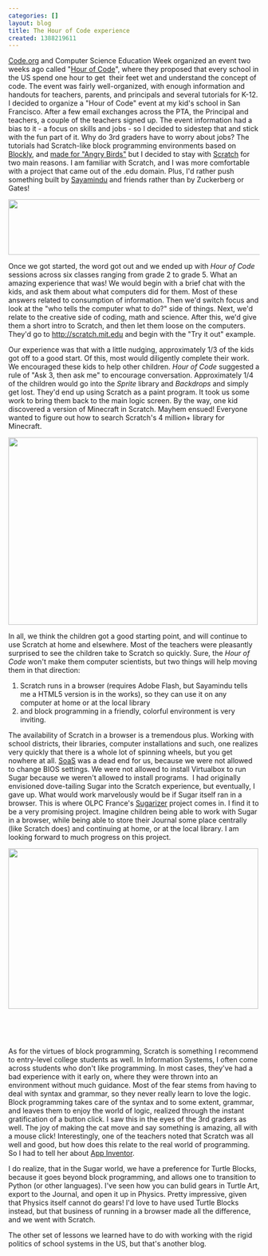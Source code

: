 ```yaml
---
categories: []
layout: blog
title: The Hour of Code experience
created: 1388219611
---
```

<p><a href="http://code.org" target="_blank">Code.org</a> and Computer Science Education Week organized an event two weeks ago called &quot;<a href="http://csedweek.org/" target="_blank">Hour of Code</a>&quot;, where they proposed that every school in the US spend one hour to get&nbsp; their feet wet and understand the concept of code. The event was fairly well-organized, with enough information and handouts for teachers, parents, and principals and several tutorials for K-12. I decided to organize a &quot;Hour of Code&quot; event at my kid&#39;s school in San Francisco. After a few email exchanges across the PTA, the Principal and teachers, a couple of the teachers signed up. The event information had a bias to it - a focus on skills and jobs - so I decided to sidestep that and stick with the fun part of it. Why do 3rd graders have to worry about jobs? The tutorials had Scratch-like block programming environments based on <a href="https://code.google.com/p/blockly/" target="_blank">Blockly</a>, and <a href="http://learn.code.org/hoc/1" target="_blank">made for &quot;Angry Birds&quot;</a> but I decided to stay with <a href="http://scratch.mit.edu" target="_blank">Scratch</a> for two main reasons. I am familiar with Scratch, and I was more comfortable with a project that came out of the .edu domain. Plus, I&#39;d rather push something built by <a href="http://www.mit.edu/~sdg1" target="_blank">Sayamindu</a> and friends rather than by Zuckerberg or Gates!</p>
<p><img alt="" src="{{ site.baseurl }}/sites/default/files/u8/Screenshot%20from%202013-12-27%2020%3A27%3A20.png" style="width: 539px; height: 111px;" /></p>
<p>Once we got started, the word got out and we ended up with <em>Hour of Code</em> sessions across six classes ranging from grade 2 to grade 5. What an amazing experience that was! We would begin with a brief chat with the kids, and ask them about what computers did for them. Most of these answers related to consumption of information. Then we&#39;d switch focus and look at the &quot;who tells the computer what to do?&quot; side of things. Next, we&#39;d relate to the creative side of coding, math and science. After this, we&#39;d give them a short intro to Scratch, and then let them loose on the computers. They&#39;d go to <a href="http://scratch.mit.edu" target="_blank">http://scratch.mit.edu</a> and begin with the &quot;Try it out&quot; example.</p>
<p>Our experience was that with a little nudging, approximately 1/3 of the kids got off to a good start. Of this, most would diligently complete their work. We encouraged these kids to help other children. <em>Hour of Code</em> suggested a rule of &quot;Ask 3, then ask me&quot; to encourage conversation. Approximately 1/4 of the children would go into the <em>Sprite</em> library and <em>Backdrops</em> and simply get lost. They&#39;d end up using Scratch as a paint program. It took us some work to bring them back to the main logic screen. By the way, one kid discovered a version of Minecraft in Scratch. Mayhem ensued! Everyone wanted to figure out how to search Scratch&#39;s 4 million+ library for Minecraft.</p>
<p><img alt="" src="{{ site.baseurl }}/sites/default/files/u8/20131216_112958.jpg" style="width: 500px; height: 375px;" /></p>
<p>In all, we think the children got a good starting point, and will continue to use Scratch at home and elsewhere. Most of the teachers were pleasantly surprised to see the children take to Scratch so quickly. Sure, the <em>Hour of Code</em> won&#39;t make them computer scientists, but two things will help moving them in that direction:</p>
<ol>
	<li>
		Scratch runs in a browser (requires Adobe Flash, but Sayamindu tells me a HTML5 version is in the works), so they can use it on any computer at home or at the local library</li>
	<li>
		and block programming in a friendly, colorful environment is very inviting.</li>
</ol>
<p>The availability of Scratch in a browser is a tremendous plus. Working with school districts, their libraries, computer installations and such, one realizes very quickly that there is a whole lot of spinning wheels, but you get nowhere at all. <a href="http://wiki.sugarlabs.org/go/Sugar_on_a_Stick" target="_blank">SoaS</a> was a dead end for us, because we were not allowed to change BIOS settings. We were not allowed to install Virtualbox to run Sugar because we weren&#39;t allowed to install programs.&nbsp; I had originally envisioned dove-tailing Sugar into the Scratch experience, but eventually, I gave up. What would work marvelously would be if Sugar itself ran in a browser. This is where OLPC France&#39;s <a href="http://sugarizer.org" target="_blank">Sugarizer</a> project comes in. I find it to be a very promising project. Imagine children being able to work with Sugar in a browser, while being able to store their Journal some place centrally (like Scratch does) and continuing at home, or at the local library. I am looking forward to much progress on this project.</p>
<p><a href="http://sugarizer.org" target="_blank"><img alt="" src="{{ site.baseurl }}/sites/default/files/u8/Screenshot%20from%202013-12-27%2020%3A25%3A33.png" style="width: 501px; height: 321px;" /></a></p>
<p>&nbsp;</p>
<p>&nbsp;</p>
<p>As for the virtues of block programming, Scratch is something I recommend to entry-level college students as well. In Information Systems, I often come across students who don&#39;t like programming. In most cases, they&#39;ve had a bad experience with it early on, where they were thrown into an environment without much guidance. Most of the fear stems from having to deal with syntax and grammar, so they never really learn to love the logic. Block programming takes care of the syntax and to some extent, grammar, and leaves them to enjoy the world of logic, realized through the instant gratification of a button click. I saw this in the eyes of the 3rd graders as well. The joy of making the cat move and say something is amazing, all with a mouse click! Interestingly, one of the teachers noted that Scratch was all well and good, but how does this relate to the real world of programming. So I had to tell her about <a href="http://appinventor.mit.edu/explore/" target="_blank">App Inventor</a>.</p>
<p>I do realize, that in the Sugar world, we have a preference for Turtle Blocks, because it goes beyond block programming, and allows one to transition to Python (or other languages). I&#39;ve seen how you can bulid gears in Turtle Art, export to the Journal, and open it up in Physics. Pretty impressive, given that Physics itself cannot do gears! I&#39;d love to have used Turtle Blocks instead, but that business of running in a browser made all the difference, and we went with Scratch.</p>
<p>The other set of lessons we learned have to do with working with the rigid politics of school systems in the US, but that&#39;s another blog.</p>
